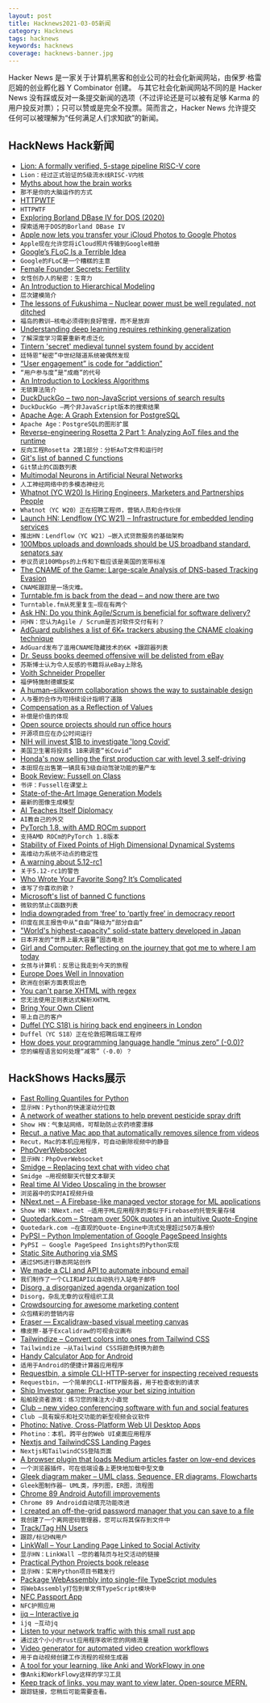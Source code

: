 ```yaml
---
layout: post
title: Hacknews2021-03-05新闻
category: Hacknews
tags: hacknews
keywords: hacknews
coverage: hacknews-banner.jpg
---
```


Hacker News 是一家关于计算机黑客和创业公司的社会化新闻网站，由保罗·格雷厄姆的创业孵化器 Y Combinator 创建。
与其它社会化新闻网站不同的是 Hacker News 没有踩或反对一条提交新闻的选项（不过评论还是可以被有足够 Karma 的用户投反对票）；只可以赞或是完全不投票。简而言之，Hacker News 允许提交任何可以被理解为“任何满足人们求知欲”的新闻。

## HackNews Hack新闻


- [Lion: A formally verified, 5-stage pipeline RISC-V core](https://github.com/standardsemiconductor/lion)
- `Lion：经过正式验证的5级流水线RISC-V内核`
- [Myths about how the brain works](https://nautil.us/issue/98/mind/that-is-not-how-your-brain-works)
- `那不是你的大脑运作的方式`
- [HTTPWTF](https://httptoolkit.tech/blog/http-wtf/)
- `HTTPWTF`
- [Exploring Borland DBase IV for DOS (2020)](https://psychocod3r.wordpress.com/2020/07/21/exploring-borland-dbase-iv-for-dos/)
- `探索适用于DOS的Borland DBase IV`
- [Apple now lets you transfer your iCloud Photos to Google Photos](https://support.apple.com/en-us/HT208514)
- `Apple现在允许您将iCloud照片传输到Google相册`
- [Google’s FLoC Is a Terrible Idea](https://www.eff.org/deeplinks/2021/03/googles-floc-terrible-idea)
- `Google的FLoC是一个糟糕的主意`
- [Female Founder Secrets: Fertility](https://femfosec.com/fertility/)
- `女性创办人的秘密：生育力`
- [An Introduction to Hierarchical Modeling](http://mfviz.com/hierarchical-models/)
- `层次建模简介`
- [The lessons of Fukushima – Nuclear power must be well regulated, not ditched](https://www.economist.com/leaders/2021/03/06/nuclear-power-must-be-well-regulated-not-ditched)
- `福岛的教训–核电必须得到良好管理，而不是放弃`
- [Understanding deep learning requires rethinking generalization](https://cacm.acm.org/magazines/2021/3/250713-understanding-deep-learning-still-requires-rethinking-generalization/fulltext)
- `了解深度学习需要重新考虑泛化`
- [Tintern 'secret' medieval tunnel system found by accident](https://www.bbc.co.uk/news/uk-wales-56281726)
- `廷特恩“秘密”中世纪隧道系统被偶然发现`
- [“User engagement” is code for “addiction”](https://medium.com/swlh/user-engagement-is-code-for-addiction-a2f50d36d7ac)
- `“用户参与度”是“成瘾”的代号`
- [An Introduction to Lockless Algorithms](https://lwn.net/Articles/844224/)
- `无锁算法简介`
- [DuckDuckGo – two non-JavaScript versions of search results](https://help.duckduckgo.com/duckduckgo-help-pages/features/non-javascript/)
- `DuckDuckGo –两个非JavaScript版本的搜索结果`
- [Apache Age: A Graph Extension for PostgreSQL](https://age.apache.org/)
- `Apache Age：PostgreSQL的图形扩展`
- [Reverse-engineering Rosetta 2 Part 1: Analyzing AoT files and the runtime](https://ffri.github.io/ProjectChampollion/part1/)
- `反向工程Rosetta 2第1部分：分析AoT文件和运行时`
- [Git's list of banned C functions](https://github.com/git/git/blob/master/banned.h)
- `Git禁止的C函数列表`
- [Multimodal Neurons in Artificial Neural Networks](https://openai.com/blog/multimodal-neurons/)
- `人工神经网络中的多模态神经元`
- [Whatnot (YC W20) Is Hiring Engineers, Marketers and Partnerships People](https://jobs.lever.co/whatnot)
- `Whatnot（YC W20）正在招聘工程师，营销人员和合作伙伴`
- [Launch HN: Lendflow (YC W21) – Infrastructure for embedded lending services](item?id=26347962)
- `推出HN：Lendflow（YC W21）–嵌入式贷款服务的基础架构`
- [100Mbps uploads and downloads should be US broadband standard, senators say](https://arstechnica.com/tech-policy/2021/03/100mbps-uploads-and-downloads-should-be-us-broadband-standard-senators-say/)
- `参议员说100Mbps的上传和下载应该是美国的宽带标准`
- [The CNAME of the Game: Large-scale Analysis of DNS-based Tracking Evasion](https://arxiv.org/abs/2102.09301)
- `CNAME跟踪是一场灾难。 `
- [Turntable.fm is back from the dead – and now there are two](https://www.theverge.com/2021/3/4/22313793/turntable-fm-return-two-versions-original)
- `Turntable.fm从死里复生–现在有两个`
- [Ask HN: Do you think Agile/Scrum is beneficial for software delivery?](item?id=26345235)
- `问HN：您认为Agile / Scrum是否对软件交付有利？`
- [AdGuard publishes a list of 6K+ trackers abusing the CNAME cloaking technique](https://github.com/AdguardTeam/cname-trackers)
- `AdGuard发布了滥用CNAME隐藏技术的6K +跟踪器列表`
- [Dr. Seuss books deemed offensive will be delisted from eBay](https://www.wsj.com/articles/dr-seuss-books-deemed-offensive-will-be-delisted-from-ebay-11614884201)
- `苏斯博士认为令人反感的书籍将从eBay上除名`
- [Voith Schneider Propeller](https://en.wikipedia.org/wiki/Voith_Schneider_Propeller)
- `福伊特施耐德螺旋桨`
- [A human–silkworm collaboration shows the way to sustainable design](https://psyche.co/ideas/a-humansilkworm-collaboration-shows-the-way-to-sustainable-design)
- `人与蚕的合作为可持续设计指明了道路`
- [Compensation as a Reflection of Values](https://oxide.computer/blog/compensation-as-a-reflection-of-values/)
- `补偿是价值的体现`
- [Open source projects should run office hours](https://simonwillison.net/2021/Feb/19/office-hours/)
- `开源项目应在办公时间运行`
- [NIH will invest $1B to investigate 'long Covid'](https://www.nature.com/articles/d41586-021-00586-y)
- `美国卫生署将投资$ 1B来调查“长Covid”`
- [Honda's now selling the first production car with level 3 self-driving](https://www.thedrive.com/news/39609/hondas-now-selling-the-worlds-first-production-car-with-level-3-self-driving-tech)
- `本田现在出售第一辆具有3级自动驾驶功能的量产车`
- [Book Review: Fussell on Class](https://astralcodexten.substack.com/p/book-review-fussell-on-class)
- `书评：Fussell在课堂上`
- [State-of-the-Art Image Generation Models](https://arankomatsuzaki.wordpress.com/2021/03/04/state-of-the-art-image-generative-models/)
- `最新的图像生成模型`
- [AI Teaches Itself Diplomacy](https://spectrum.ieee.org/tech-talk/robotics/artificial-intelligence/ai-learns-diplomacy-gaming)
- `AI教自己的外交`
- [PyTorch 1.8, with AMD ROCm support](https://github.com/pytorch/pytorch/releases/tag/v1.8.0)
- `支持AMD ROCm的PyTorch 1.8版本`
- [Stability of Fixed Points of High Dimensional Dynamical Systems](https://adipandas.github.io/posts/2021/03/fixed-point-high-dim/)
- `高维动力系统不动点的稳定性`
- [A warning about 5.12-rc1](https://lwn.net/Articles/848265/)
- `关于5.12-rc1的警告`
- [Who Wrote Your Favorite Song? It’s Complicated](https://www.wsj.com/articles/who-really-wrote-your-favorite-song-its-complicated-11614176253)
- `谁写了你喜欢的歌？`
- [Microsoft's list of banned C functions](https://github.com/x509cert/banned/blob/master/banned.h)
- `微软的禁止C函数列表`
- [India downgraded from ‘free’ to ‘partly free’ in democracy report](https://www.hindustantimes.com/india-news/india-downgraded-from-free-to-partly-free-in-democracy-report-101614810847391.html)
- `印度在民主报告中从“自由”降级为“部分自由”`
- ["World's highest-capacity" solid-state battery developed in Japan](https://asia.nikkei.com/Business/Energy/World-s-highest-capacity-solid-state-battery-developed-in-Japan)
- `日本开发的“世界上最大容量”固态电池`
- [Girl and Computer: Reflecting on the journey that got me to where I am today](https://rmurphey.medium.com/girl-computer-31ecd328bc53)
- `女孩与计算机：反思让我走到今天的旅程`
- [Europe Does Well in Innovation](https://www.bloomberg.com/news/articles/2021-02-03/south-korea-leads-world-in-innovation-u-s-drops-out-of-top-10)
- `欧洲在创新方面表现出色`
- [You can't parse XHTML with regex](https://stackoverflow.com/questions/1732348/regex-match-open-tags-except-xhtml-self-contained-tags/1732454#1732454)
- `您无法使用正则表达式解析XHTML`
- [Bring Your Own Client](https://www.geoffreylitt.com/2021/03/05/bring-your-own-client.html)
- `带上自己的客户`
- [Duffel (YC S18) is hiring back end engineers in London](https://jobs.lever.co/duffel/b84d43ae-d244-4a26-803c-d155b96ce0eb)
- `Duffel（YC S18）正在伦敦招聘后端工程师`
- [How does your programming language handle “minus zero” (-0.0)?](https://lemire.me/blog/2021/03/04/how-does-your-programming-language-handle-minus-zero-0-0/)
- `您的编程语言如何处理“减零”（-0.0）？`


## HackShows Hacks展示

- [ Fast Rolling Quantiles for Python](https://github.com/marmarelis/rolling-quantiles)
- `显示HN：Python的快速滚动分位数`
- [ A network of weather stations to help prevent pesticide spray drift](https://cotl.com.au/launch.html)
- `Show HN：气象站网络，可帮助防止农药喷雾漂移`
- [ Recut, a native Mac app that automatically removes silence from videos](https://getrecut.com/)
- `Recut，Mac的本机应用程序，可自动删除视频中的静音`
- [ PhpOverWebsocket](https://github.com/nemiah/phpOverWebsocket)
- `显示HN：PhpOverWebsocket`
- [ Smidge – Replacing text chat with video chat](https://smidge.app)
- `Smidge –用视频聊天代替文本聊天`
- [ Real time AI Video Upscaling in the browser](https://vectorly.io/)
- `浏览器中的实时AI视频升级`
- [ NNext.net – A Firebase-like managed vector storage for ML applications](item?id=26324850)
- `Show HN：NNext.net –适用于ML应用程序的类似于Firebase的托管矢量存储`
- [ Quotedark.com – Stream over 500k quotes in an intuitive Quote-Engine](https://quotedark.com)
- `Quotedark.com –在直观的Quote-Engine中流式处理超过50万条报价`
- [ PyPSI – Python Implementation of Google PageSpeed Insights](https://github.com/FirePing32/PyPSI)
- `PyPSI – Google PageSpeed Insights的Python实现`
- [ Static Site Authoring via SMS](https://phasedust.com/)
- `通过SMS进行静态网站创作`
- [ We made a CLI and API to automate inbound email](item?id=26331181)
- `我们制作了一个CLI和API以自动执行入站电子邮件`
- [ Disorg, a disorganized agenda organization tool](https://gitlab.com/lincolnauster/disorg)
- `Disorg，杂乱无章的议程组织工具`
- [ Crowdsourcing for awesome marketing content](https://themangojelly.com/business)
- `众包精彩的营销内容`
- [ Eraser — Excalidraw-based visual meeting canvas](https://www.tryeraser.com)
- `橡皮擦-基于Excalidraw的可视会议画布`
- [ Tailwindize – Convert colors into ones from Tailwind CSS](https://quoorex.com/tailwindize)
- `Tailwindize –从Tailwind CSS将颜色转换为颜色`
- [ Handy Calculator App for Android](https://play.google.com/store/apps/details?id=me.hysa.tagcalc)
- `适用于Android的便捷计算器应用程序`
- [ Requestbin, a simple CLI-HTTP-server for inspecting received requests](https://github.com/fiatjaf/requestbin)
- `Requestbin，一个简单的CLI-HTTP服务器，用于检查收到的请求`
- [ Ship Investor game: Practise your bet sizing intuition](https://static.loop54.com/ship-investor.html)
- `船舶投资者游戏：练习您的赌注大小直觉`
- [ Club – new video conferencing software with fun and social features](https://withlocals.club/)
- `Club –具有娱乐和社交功能的新型视频会议软件`
- [ Photino: Native, Cross-Platform Web UI Desktop Apps](https://www.tryphotino.io/)
- `Photino：本机，跨平台的Web UI桌面应用程序`
- [ Nextjs and TailwindCSS Landing Pages](https://next-tails.vercel.app/)
- `Nextjs和TailwindCSS登陆页面`
- [ A browser plugin that loads Medium articles faster on low-end devices](https://addons.mozilla.org/en-US/firefox/addon/medium-unplugged/)
- `一个浏览器插件，可在低端设备上更快地加载中型文章`
- [ Gleek diagram maker – UML class, Sequence, ER diagrams, Flowcharts](https://www.gleek.io)
- `Gleek图制作器– UML类，序列图，ER图，流程图`
- [ Chrome 89 Android Autofill improvements](https://github.com/android-password-store/Android-Password-Store/issues/926)
- `Chrome 89 Android自动填充功能改进`
- [ I created an off-the-grid password manager that you can save to a file](https://www.passpilot.com/)
- `我创建了一个离网密码管理器，您可以将其保存到文件中`
- [ Track/Tag HN Users](item?id=26332652)
- `跟踪/标记HN用户`
- [ LinkWall – Your Landing Page Linked to Social Activity](https://linkwall.me)
- `显示HN：LinkWall –您的着陆页与社交活动的链接`
- [ Practical Python Projects book release](https://practicalpython.yasoob.me)
- `显示HN：实用Python项目书籍发行`
- [ Package WebAssembly into single-file TypeScript modules](https://github.com/gliese1337/wat2ts)
- `将WebAssembly打包到单文件TypeScript模块中`
- [ NFC Passport App](https://passportreader.app)
- `NFC护照应用`
- [ ijq – Interactive jq](https://sr.ht/~gpanders/ijq/)
- `ijq –互动jq`
- [ Listen to your network traffic with this small rust app](https://github.com/vvilhonen/nethoscope)
- `通过这个小小的rust应用程序收听您的网络流量`
- [ Video generator for automated video creation workflows](https://plainlyvideos.com/)
- `用于自动视频创建工作流程的视频生成器`
- [ A tool for your learning, like Anki and WorkFlowy in one](https://learnobittest.web.app/)
- `像Anki和WorkFlowy这样的学习工具`
- [ Keep track of links, you may want to view later. Open-source MERN.](https://github.com/amand33p/to-view-list-mern)
- `跟踪链接，您稍后可能需要查看。`


